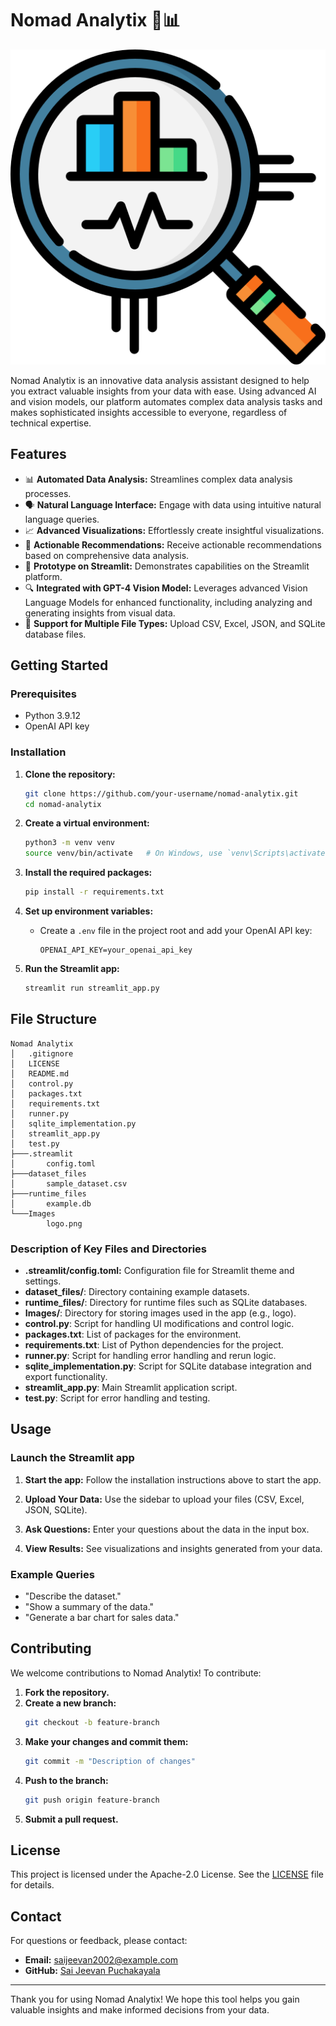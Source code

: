 # Nomad Analytix 🤖📊


![Nomad Analytix Logo](./Images/logo.png)


Nomad Analytix is an innovative data analysis assistant designed to help you extract valuable insights from your data with ease. Using advanced AI and vision models, our platform automates complex data analysis tasks and makes sophisticated insights accessible to everyone, regardless of technical expertise.

## Features

- 📊 **Automated Data Analysis:** Streamlines complex data analysis processes.
- 🗣️ **Natural Language Interface:** Engage with data using intuitive natural language queries.
- 📈 **Advanced Visualizations:** Effortlessly create insightful visualizations.
- 🎯 **Actionable Recommendations:** Receive actionable recommendations based on comprehensive data analysis.
- 🚀 **Prototype on Streamlit:** Demonstrates capabilities on the Streamlit platform.
- 🔍 **Integrated with GPT-4 Vision Model:** Leverages advanced Vision Language Models for enhanced functionality, including analyzing and generating insights from visual data.
- 📁 **Support for Multiple File Types:** Upload CSV, Excel, JSON, and SQLite database files.

## Getting Started

### Prerequisites

- Python 3.9.12
- OpenAI API key

### Installation

1. **Clone the repository:**
   ```bash
   git clone https://github.com/your-username/nomad-analytix.git
   cd nomad-analytix
   ```

2. **Create a virtual environment:**
   ```bash
   python3 -m venv venv
   source venv/bin/activate   # On Windows, use `venv\Scripts\activate`
   ```

3. **Install the required packages:**
   ```bash
   pip install -r requirements.txt
   ```

4. **Set up environment variables:**
   - Create a `.env` file in the project root and add your OpenAI API key:
     ```plaintext
     OPENAI_API_KEY=your_openai_api_key
     ```

5. **Run the Streamlit app:**
   ```bash
   streamlit run streamlit_app.py
   ```

## File Structure

```plaintext
Nomad Analytix
│   .gitignore
│   LICENSE
│   README.md
│   control.py
│   packages.txt
│   requirements.txt
│   runner.py
│   sqlite_implementation.py
│   streamlit_app.py
│   test.py
├───.streamlit
│       config.toml
├───dataset_files
│       sample_dataset.csv
├───runtime_files
│       example.db
└───Images
        logo.png
```

### Description of Key Files and Directories

- **.streamlit/config.toml:** Configuration file for Streamlit theme and settings.
- **dataset_files/**: Directory containing example datasets.
- **runtime_files/**: Directory for runtime files such as SQLite databases.
- **Images/**: Directory for storing images used in the app (e.g., logo).
- **control.py**: Script for handling UI modifications and control logic.
- **packages.txt**: List of packages for the environment.
- **requirements.txt**: List of Python dependencies for the project.
- **runner.py**: Script for handling error handling and rerun logic.
- **sqlite_implementation.py**: Script for SQLite database integration and export functionality.
- **streamlit_app.py**: Main Streamlit application script.
- **test.py**: Script for error handling and testing.

## Usage

### Launch the Streamlit app

1. **Start the app:**
   Follow the installation instructions above to start the app.

2. **Upload Your Data:**
   Use the sidebar to upload your files (CSV, Excel, JSON, SQLite).

3. **Ask Questions:**
   Enter your questions about the data in the input box.

4. **View Results:**
   See visualizations and insights generated from your data.

### Example Queries

- "Describe the dataset."
- "Show a summary of the data."
- "Generate a bar chart for sales data."

## Contributing

We welcome contributions to Nomad Analytix! To contribute:

1. **Fork the repository.**
2. **Create a new branch:**
   ```bash
   git checkout -b feature-branch
   ```
3. **Make your changes and commit them:**
   ```bash
   git commit -m "Description of changes"
   ```
4. **Push to the branch:**
   ```bash
   git push origin feature-branch
   ```
5. **Submit a pull request.**

## License

This project is licensed under the Apache-2.0 License. See the [LICENSE](LICENSE) file for details.

## Contact

For questions or feedback, please contact:

- **Email:** saijeevan2002@example.com
- **GitHub:** [Sai Jeevan Puchakayala](https://github.com/SaiJeevanPuchakayala)

---

Thank you for using Nomad Analytix! We hope this tool helps you gain valuable insights and make informed decisions from your data.